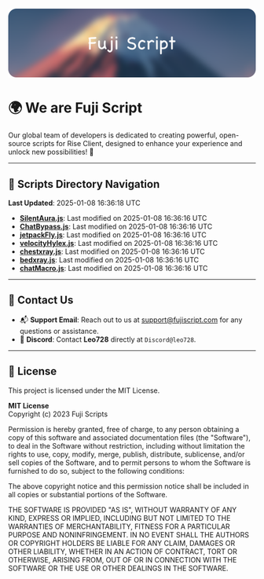 ![Banner](.github/b.webp)

# 🌍 **We are Fuji Script**

Our global team of developers is dedicated to creating powerful, open-source scripts for Rise Client, designed to enhance your experience and unlock new possibilities! 🌟

---
<!-- SCRIPTS_NAVIGATION_START -->
## 📂 **Scripts Directory Navigation**

**Last Updated**: 2025-01-08 16:36:18 UTC

- **[SilentAura.js](scripts/SilentAura.js)**: Last modified on 2025-01-08 16:36:16 UTC
- **[ChatBypass.js](scripts/ChatBypass.js)**: Last modified on 2025-01-08 16:36:16 UTC
- **[jetpackFly.js](scripts/jetpackFly.js)**: Last modified on 2025-01-08 16:36:16 UTC
- **[velocityHylex.js](scripts/velocityHylex.js)**: Last modified on 2025-01-08 16:36:16 UTC
- **[chestxray.js](scripts/chestxray.js)**: Last modified on 2025-01-08 16:36:16 UTC
- **[bedxray.js](scripts/bedxray.js)**: Last modified on 2025-01-08 16:36:16 UTC
- **[chatMacro.js](scripts/chatMacro.js)**: Last modified on 2025-01-08 16:36:16 UTC

<!-- SCRIPTS_NAVIGATION_END -->

---

## 💬 **Contact Us**  
- 📬 **Support Email**: Reach out to us at [support@fujiscript.com](mailto:support@fujiscript.com) for any questions or assistance.  
- 💬 **Discord**: Contact **Leo728** directly at `Discord@leo728`.

---

## 📜 **License**

This project is licensed under the MIT License.  

**MIT License**  
Copyright (c) 2023 Fuji Scripts  

Permission is hereby granted, free of charge, to any person obtaining a copy of this software and associated documentation files (the "Software"), to deal in the Software without restriction, including without limitation the rights to use, copy, modify, merge, publish, distribute, sublicense, and/or sell copies of the Software, and to permit persons to whom the Software is furnished to do so, subject to the following conditions:  

The above copyright notice and this permission notice shall be included in all copies or substantial portions of the Software.  

THE SOFTWARE IS PROVIDED "AS IS", WITHOUT WARRANTY OF ANY KIND, EXPRESS OR IMPLIED, INCLUDING BUT NOT LIMITED TO THE WARRANTIES OF MERCHANTABILITY, FITNESS FOR A PARTICULAR PURPOSE AND NONINFRINGEMENT. IN NO EVENT SHALL THE AUTHORS OR COPYRIGHT HOLDERS BE LIABLE FOR ANY CLAIM, DAMAGES OR OTHER LIABILITY, WHETHER IN AN ACTION OF CONTRACT, TORT OR OTHERWISE, ARISING FROM, OUT OF OR IN CONNECTION WITH THE SOFTWARE OR THE USE OR OTHER DEALINGS IN THE SOFTWARE.  
